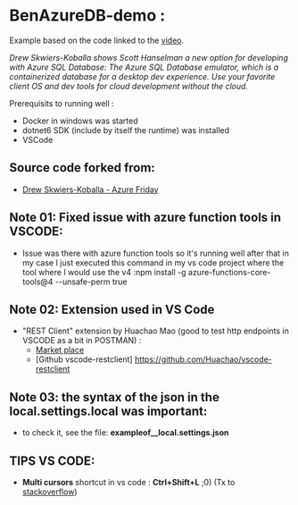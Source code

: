 # BenAzureDB-demo :
 Example based on the code linked to the [video](https://youtu.be/3XgepwpBJP8?list=PLLasX02E8BPDT2Z2pdCHNCkENpcQWy5n6).
 
 *Drew Skwiers-Koballa shows Scott Hanselman a new option for developing with Azure SQL Database: 
 The Azure SQL Database emulator, which is a containerized database for a desktop dev experience. Use your favorite client 
 OS and dev tools for cloud development without the cloud.*
 
 Prerequisits to running well :
 - Docker in windows was started
 - dotnet6 SDK (include by itself the runtime) was installed
 - VSCode
 
 ## Source code forked from:
 - [Drew Skwiers-Koballa  - Azure Friday](https://github.com/dzsquared/azure-friday)
 
 ## Note 01: Fixed issue with azure function tools in VSCODE:
 - Issue was there with azure function tools so it's running well after that in my case I just executed this command in my vs code project where the tool 
 where I would use the v4 :npm install -g azure-functions-core-tools@4 --unsafe-perm true
 
 ## Note 02: Extension used in VS Code
 - "REST Client" extension by Huachao Mao (good to test http endpoints in VSCODE as a bit in POSTMAN) :
    - [Market place](https://marketplace.visualstudio.com/items?itemName=humao.rest-client)
    - [Github vscode-restclient] https://github.com/Huachao/vscode-restclient
    
 ## Note 03: the syntax of the json in the local.settings.local was important:
 - to check it, see the file: **exampleof__local.settings.json** 
 
 ## TIPS VS CODE: 
 - **Multi cursors** shortcut in vs code : **Ctrl+Shift+L** ;0)  (Tx to [stackoverflow](https://stackoverflow.com/questions/29953479/how-can-you-create-multiple-cursors-in-visual-studio-code))
